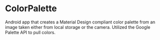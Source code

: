 # ColorPalette
Android app that creates a Material Design compliant color palette from an image taken either from local storage or the camera. Utilized the Google Palette API to pull colors.
